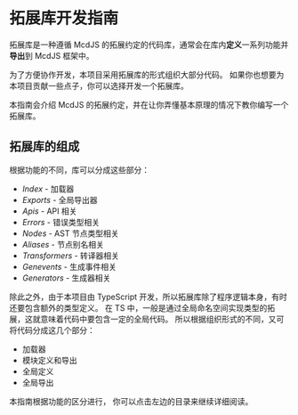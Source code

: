 # 拓展库开发指南 <!-- {docsify-ignore-all} -->

拓展库是一种遵循 McdJS 的拓展约定的代码库，通常会在库内**定义**一系列功能并**导出**到 McdJS 框架中。

为了方便协作开发，本项目采用拓展库的形式组织大部分代码。
如果你也想要为本项目贡献一些点子，你可以选择开发一个拓展库。

本指南会介绍 McdJS 的拓展约定，并在让你弄懂基本原理的情况下教你编写一个拓展库。

## 拓展库的组成

根据功能的不同，库可以分成这些部分：

- *Index* - 加载器
- *Exports* - 全局导出器
- *Apis* - API 相关
- *Errors* - 错误类型相关
- *Nodes* - AST 节点类型相关
- *Aliases* - 节点别名相关
- *Transformers* - 转译器相关
- *Genevents* - 生成事件相关
- *Generators* - 生成器相关

除此之外，由于本项目由 TypeScript 开发，所以拓展库除了程序逻辑本身，有时还要包含额外的类型定义。
在 TS 中，一般是通过全局命名空间实现类型的拓展，这就意味着代码中要包含一定的全局代码。
所以根据组织形式的不同，又可将代码分成这几个部分：

- 加载器
- 模块定义和导出
- 全局定义
- 全局导出

本指南根据功能的区分进行，
你可以点击左边的目录来继续详细阅读。
